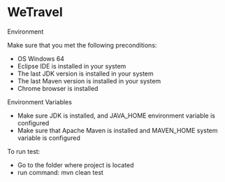 # WeTravel

Environment

Make sure that you met the following preconditions:
- OS Windows 64
- Eclipse IDE is installed in your system
- The last JDK version is installed in your system
- The last Maven version is installed in your system
- Chrome browser is installed

Environment Variables
- Make sure JDK is installed, and JAVA_HOME environment variable is configured
- Make sure that Apache Maven is installed and MAVEN_HOME system variable is configured

To run test:
- Go to the folder where project is located
- run command:  mvn clean test
    
